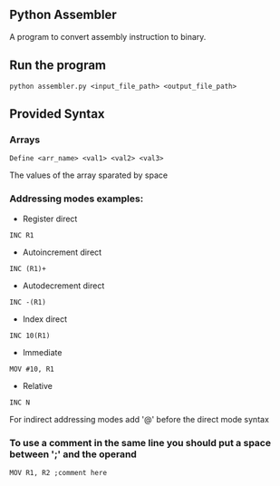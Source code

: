 ## Python Assembler
A program to convert assembly instruction to binary.

## Run the program
```
python assembler.py <input_file_path> <output_file_path>
```

## Provided Syntax
  ### Arrays
  ```
  Define <arr_name> <val1> <val2> <val3>
  ```
  The values of the array sparated by space

  ### Addressing modes examples:
  - Register direct
  ```
  INC R1
  ```
  - Autoincrement direct
  ```
  INC (R1)+
  ```
  - Autodecrement direct
  ```
  INC -(R1)
  ```
  - Index direct
  ```
  INC 10(R1)
  ```
  - Immediate
  ```
  MOV #10, R1
  ```
  - Relative
  ```
  INC N
  ```
  For indirect addressing modes add '@' before the direct mode syntax

  ### To use a comment in the same line you should put a space between ';' and the operand
  ```
  MOV R1, R2 ;comment here
  ```